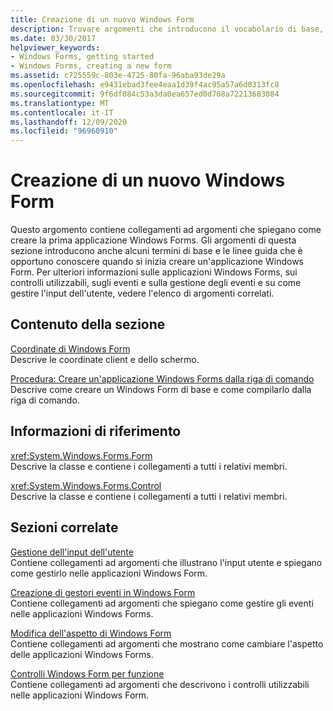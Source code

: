 ```yaml
---
title: Creazione di un nuovo Windows Form
description: Trovare argomenti che introducono il vocabolario di base, le linee guida e le istruzioni da comprendere quando si inizia a creare una Windows Forms Application.
ms.date: 03/30/2017
helpviewer_keywords:
- Windows Forms, getting started
- Windows Forms, creating a new form
ms.assetid: c725559c-803e-4725-80fa-96aba93de29a
ms.openlocfilehash: e9431ebad3fee4eaa1d39f4ac95a57a6d0313fc8
ms.sourcegitcommit: 9f6df084c53a3da0ea657ed0d708a72213683084
ms.translationtype: MT
ms.contentlocale: it-IT
ms.lasthandoff: 12/09/2020
ms.locfileid: "96960910"
---
```

# <a name="creating-a-new-windows-form"></a>Creazione di un nuovo Windows Form
Questo argomento contiene collegamenti ad argomenti che spiegano come creare la prima applicazione Windows Forms. Gli argomenti di questa sezione introducono anche alcuni termini di base e le linee guida che è opportuno conoscere quando si inizia creare un'applicazione Windows Form. Per ulteriori informazioni sulle applicazioni Windows Forms, sui controlli utilizzabili, sugli eventi e sulla gestione degli eventi e su come gestire l'input dell'utente, vedere l'elenco di argomenti correlati.  
  
## <a name="in-this-section"></a>Contenuto della sezione  
 [Coordinate di Windows Form](windows-forms-coordinates.md)  
 Descrive le coordinate client e dello schermo.  
  
 [Procedura: Creare un'applicazione Windows Forms dalla riga di comando](how-to-create-a-windows-forms-application-from-the-command-line.md)  
 Descrive come creare un Windows Form di base e come compilarlo dalla riga di comando.  
  
## <a name="reference"></a>Informazioni di riferimento  
 <xref:System.Windows.Forms.Form>  
 Descrive la classe e contiene i collegamenti a tutti i relativi membri.  
  
 <xref:System.Windows.Forms.Control>  
 Descrive la classe e contiene i collegamenti a tutti i relativi membri.  
  
## <a name="related-sections"></a>Sezioni correlate  
 [Gestione dell'input dell'utente](./controls/handling-user-input.md)  
 Contiene collegamenti ad argomenti che illustrano l'input utente e spiegano come gestirlo nelle applicazioni Windows Form.  
  
 [Creazione di gestori eventi in Windows Form](creating-event-handlers-in-windows-forms.md)  
 Contiene collegamenti ad argomenti che spiegano come gestire gli eventi nelle applicazioni Windows Forms.  
  
 [Modifica dell'aspetto di Windows Form](changing-the-appearance-of-windows-forms.md)  
 Contiene collegamenti ad argomenti che mostrano come cambiare l'aspetto delle applicazioni Windows Forms.  
  
 [Controlli Windows Form per funzione](./controls/windows-forms-controls-by-function.md)  
 Contiene collegamenti ad argomenti che descrivono i controlli utilizzabili nelle applicazioni Windows Form.
